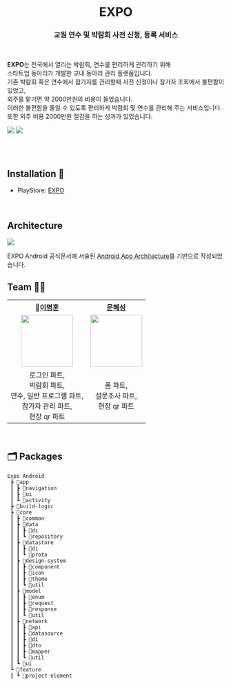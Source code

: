 <h1 align="center"><b>EXPO</b></h1>

<p align="center">
    <h3 align="center">
        <b>교원 연수 및 박람회 사전 신청, 등록 서비스<br>
       </b>
    </h3>
    <br>
    <p>
        <b>EXPO</b>는 전국에서 열리는 박람회, 연수를 편리하게 관리하기 위해 <br>
        스타트업 동아리가 개발한 교내 동아리 관리 플랫폼입니다.<br> 기존 박람회 혹은 연수에서 참가자를 관리할때 사전 신청이나 참가자 조회에서 불편함이 있었고, <br> 외주를 맡기면 약 2000만원의 비용이 들었습니다. <br> 이러한 불편함을 줄일 수 있도록 편리하게 박람회 및 연수를 관리해 주는 서비스입니다. 또한 외주 비용 2000만원 절감을 하는 성과가 있었습니다.
    </p>
    <img src = "https://github.com/user-attachments/assets/f4a33c31-c48e-47a0-ab03-ceeff857830d" />
    <img src = "https://github.com/user-attachments/assets/3b002377-e02e-4cfb-a575-371979ecc1df" />

</p>
<br>
<br>

<h2>
    Installation 🎁 
</h2>

- PlayStore: [EXPO](https://play.google.com/store/apps/details?id=com.school_of_company.expo_android)

<br>
<h2>
Architecture
</h2>
<img src = "https://user-images.githubusercontent.com/82383983/220412681-daafd612-8375-4496-86ea-286b4b05e169.png"/>

EXPO Android 공식문서에 서술된 [Android App Architecture](https://developer.android.com/topic/architecture?hl=ko#recommended-app-arch)를 기반으로 작성되었습니다.
<br>

<h2>
Team 👯‍♂️
</h2>
<div align = "center">
    <table>
    <th>👑<a href="https://github.com/audgns10">이명훈</a></th>
        <th><a href="https://github.com/answad">문혜성</a></th>
        <tr>
             <td align="center">
                <img src="https://github.com/user-attachments/assets/3afffc34-96c9-4e59-b216-db4c667c9a0b" width='120' />
            </td>
            <td align="center">
                <img src="https://github.com/user-attachments/assets/1fd9b9da-5e3d-4c2b-912d-5a3a47be1933" width='120' />
            </td>
        </tr>
        <tr>
            <td align="center">
            로그인 파트,<br> 
            박람회 파트,<br>
            연수, 일반 프로그램 파트,<br>
            참가자 관리 파트,<br>
            현장 qr 파트 
            </td>
            <td align="center">
            폼 파트,<br>
            설문조사 파트,<br>
            현장 qr 파트
            </td>
        </tr>
    </table>
</div>
<br>

## 🗂️ Packages
```
Expo Android
 ┣ 📂app
 ┃ ┣ 📂navigation
 ┃ ┣ 📂ui
 ┃ ┗ 📂activity
 ┣ 📂build-logic
 ┣ 📂core
 ┃ ┣ 📂common
 ┃ ┣ 📂data
 ┃ ┃ ┣ 📂di
 ┃ ┃ ┗ 📂repository
 ┃ ┣ 📂datastore
 ┃ ┃ ┣ 📂di
 ┃ ┃ ┗ 📂proto
 ┃ ┣ 📂design-system
 ┃ ┃ ┣ 📂component
 ┃ ┃ ┣ 📂icon
 ┃ ┃ ┣ 📂theme
 ┃ ┃ ┗ 📂util
 ┃ ┣ 📂model
 ┃ ┃ ┣ 📂enum
 ┃ ┃ ┣ 📂request
 ┃ ┃ ┣ 📂response
 ┃ ┃ ┗ 📂util
 ┃ ┣ 📂network
 ┃ ┃ ┣ 📂api
 ┃ ┃ ┣ 📂datasource
 ┃ ┃ ┣ 📂di
 ┃ ┃ ┣ 📂dto
 ┃ ┃ ┣ 📂mapper
 ┃ ┃ ┗ 📂util
 ┃ ┗ 📂ui
 ┗ 📂feature
 ┃ ┗ 📂project element

```
